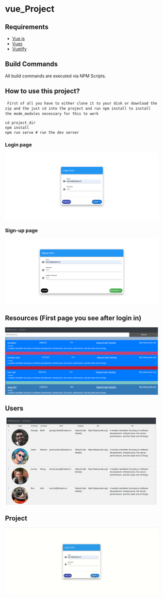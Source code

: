 # vue_Project

## Requirements

- [Vue.js](https://vuejs.org) 
- [Vuex](http://vuex.vuejs.org) 
- [Vuetify](https://vuetifyjs.com/)  

## Build Commands

All build commands are executed via NPM Scripts.

## How to use this project?
``
First of all you have to either clone it to your disk or download the zip and the just cd into the project and run npm install to install the mode_modules necessary for this to work``

```
cd project_dir
npm install
npm run serve # run the dev server

```


### Login page
![Login page](./login.png)

### Sign-up page 
![Signup page](./Register.png)

## Resources (First page you see after login in) 
![Resources page](./Resources.png)

## Users  
![Users page](./Users.png)

## Project
![Task](./Task.gif)